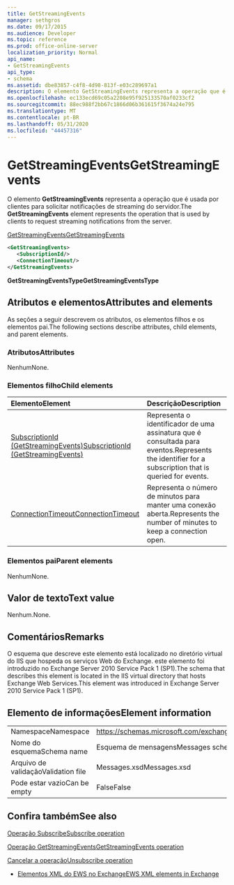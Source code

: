```yaml
---
title: GetStreamingEvents
manager: sethgros
ms.date: 09/17/2015
ms.audience: Developer
ms.topic: reference
ms.prod: office-online-server
localization_priority: Normal
api_name:
- GetStreamingEvents
api_type:
- schema
ms.assetid: dbe83857-c4f8-4d98-813f-e03c289697a1
description: O elemento GetStreamingEvents representa a operação que é usada por clientes para solicitar notificações de streaming do servidor.
ms.openlocfilehash: ec133ecd69c05a2208e95f925133570af0233cf2
ms.sourcegitcommit: 88ec988f2bb67c1866d06b361615f3674a24e795
ms.translationtype: MT
ms.contentlocale: pt-BR
ms.lasthandoff: 05/31/2020
ms.locfileid: "44457316"
---
```

# <a name="getstreamingevents"></a><span data-ttu-id="222e2-103">GetStreamingEvents</span><span class="sxs-lookup"><span data-stu-id="222e2-103">GetStreamingEvents</span></span>

<span data-ttu-id="222e2-104">O elemento **GetStreamingEvents** representa a operação que é usada por clientes para solicitar notificações de streaming do servidor.</span><span class="sxs-lookup"><span data-stu-id="222e2-104">The **GetStreamingEvents** element represents the operation that is used by clients to request streaming notifications from the server.</span></span> 
  
[<span data-ttu-id="222e2-105">GetStreamingEvents</span><span class="sxs-lookup"><span data-stu-id="222e2-105">GetStreamingEvents</span></span>](getstreamingevents.md)
  
```XML
<GetStreamingEvents>
   <SubscriptionId/>
   <ConnectionTimeout/>
</GetStreamingEvents>
```

 <span data-ttu-id="222e2-106">**GetStreamingEventsType**</span><span class="sxs-lookup"><span data-stu-id="222e2-106">**GetStreamingEventsType**</span></span>
## <a name="attributes-and-elements"></a><span data-ttu-id="222e2-107">Atributos e elementos</span><span class="sxs-lookup"><span data-stu-id="222e2-107">Attributes and elements</span></span>

<span data-ttu-id="222e2-108">As seções a seguir descrevem os atributos, os elementos filhos e os elementos pai.</span><span class="sxs-lookup"><span data-stu-id="222e2-108">The following sections describe attributes, child elements, and parent elements.</span></span>
  
### <a name="attributes"></a><span data-ttu-id="222e2-109">Atributos</span><span class="sxs-lookup"><span data-stu-id="222e2-109">Attributes</span></span>

<span data-ttu-id="222e2-110">Nenhum</span><span class="sxs-lookup"><span data-stu-id="222e2-110">None.</span></span>
  
### <a name="child-elements"></a><span data-ttu-id="222e2-111">Elementos filho</span><span class="sxs-lookup"><span data-stu-id="222e2-111">Child elements</span></span>

|<span data-ttu-id="222e2-112">**Elemento**</span><span class="sxs-lookup"><span data-stu-id="222e2-112">**Element**</span></span>|<span data-ttu-id="222e2-113">**Descrição**</span><span class="sxs-lookup"><span data-stu-id="222e2-113">**Description**</span></span>|
|:-----|:-----|
|[<span data-ttu-id="222e2-114">SubscriptionId (GetStreamingEvents)</span><span class="sxs-lookup"><span data-stu-id="222e2-114">SubscriptionId (GetStreamingEvents)</span></span>](subscriptionid-getstreamingevents.md) <br/> |<span data-ttu-id="222e2-115">Representa o identificador de uma assinatura que é consultada para eventos.</span><span class="sxs-lookup"><span data-stu-id="222e2-115">Represents the identifier for a subscription that is queried for events.</span></span>  <br/> |
|[<span data-ttu-id="222e2-116">ConnectionTimeout</span><span class="sxs-lookup"><span data-stu-id="222e2-116">ConnectionTimeout</span></span>](connectiontimeout.md) <br/> |<span data-ttu-id="222e2-117">Representa o número de minutos para manter uma conexão aberta.</span><span class="sxs-lookup"><span data-stu-id="222e2-117">Represents the number of minutes to keep a connection open.</span></span>  <br/> |
   
### <a name="parent-elements"></a><span data-ttu-id="222e2-118">Elementos pai</span><span class="sxs-lookup"><span data-stu-id="222e2-118">Parent elements</span></span>

<span data-ttu-id="222e2-119">Nenhum</span><span class="sxs-lookup"><span data-stu-id="222e2-119">None.</span></span>
  
## <a name="text-value"></a><span data-ttu-id="222e2-120">Valor de texto</span><span class="sxs-lookup"><span data-stu-id="222e2-120">Text value</span></span>

<span data-ttu-id="222e2-121">Nenhum.</span><span class="sxs-lookup"><span data-stu-id="222e2-121">None.</span></span>
  
## <a name="remarks"></a><span data-ttu-id="222e2-122">Comentários</span><span class="sxs-lookup"><span data-stu-id="222e2-122">Remarks</span></span>

<span data-ttu-id="222e2-123">O esquema que descreve este elemento está localizado no diretório virtual do IIS que hospeda os serviços Web do Exchange. este elemento foi introduzido no Exchange Server 2010 Service Pack 1 (SP1).</span><span class="sxs-lookup"><span data-stu-id="222e2-123">The schema that describes this element is located in the IIS virtual directory that hosts Exchange Web Services.This element was introduced in Exchange Server 2010 Service Pack 1 (SP1).</span></span>
  
## <a name="element-information"></a><span data-ttu-id="222e2-124">Elemento de informações</span><span class="sxs-lookup"><span data-stu-id="222e2-124">Element information</span></span>

|||
|:-----|:-----|
|<span data-ttu-id="222e2-125">Namespace</span><span class="sxs-lookup"><span data-stu-id="222e2-125">Namespace</span></span>  <br/> |https://schemas.microsoft.com/exchange/services/2006/messages  <br/> |
|<span data-ttu-id="222e2-126">Nome do esquema</span><span class="sxs-lookup"><span data-stu-id="222e2-126">Schema name</span></span>  <br/> |<span data-ttu-id="222e2-127">Esquema de mensagens</span><span class="sxs-lookup"><span data-stu-id="222e2-127">Messages schema</span></span>  <br/> |
|<span data-ttu-id="222e2-128">Arquivo de validação</span><span class="sxs-lookup"><span data-stu-id="222e2-128">Validation file</span></span>  <br/> |<span data-ttu-id="222e2-129">Messages.xsd</span><span class="sxs-lookup"><span data-stu-id="222e2-129">Messages.xsd</span></span>  <br/> |
|<span data-ttu-id="222e2-130">Pode estar vazio</span><span class="sxs-lookup"><span data-stu-id="222e2-130">Can be empty</span></span>  <br/> |<span data-ttu-id="222e2-131">False</span><span class="sxs-lookup"><span data-stu-id="222e2-131">False</span></span>  <br/> |
   
## <a name="see-also"></a><span data-ttu-id="222e2-132">Confira também</span><span class="sxs-lookup"><span data-stu-id="222e2-132">See also</span></span>



[<span data-ttu-id="222e2-133">Operação Subscribe</span><span class="sxs-lookup"><span data-stu-id="222e2-133">Subscribe operation</span></span>](subscribe-operation.md)
  
[<span data-ttu-id="222e2-134">Operação GetStreamingEvents</span><span class="sxs-lookup"><span data-stu-id="222e2-134">GetStreamingEvents operation</span></span>](getstreamingevents-operation.md)
  
[<span data-ttu-id="222e2-135">Cancelar a operação</span><span class="sxs-lookup"><span data-stu-id="222e2-135">Unsubscribe operation</span></span>](unsubscribe-operation.md)


- [<span data-ttu-id="222e2-136">Elementos XML do EWS no Exchange</span><span class="sxs-lookup"><span data-stu-id="222e2-136">EWS XML elements in Exchange</span></span>](ews-xml-elements-in-exchange.md)

